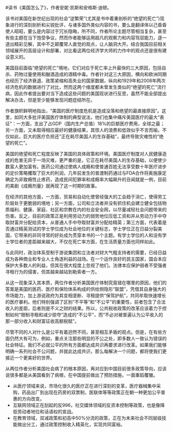 \#读书《美国怎么了》，作者安妮·凯斯和安格斯·迪顿。

该书对美国在新世纪出现的社会“逆繁荣”(尤其是书中着重剖析的“绝望的死亡”)现象进行的深刻剖析和尖锐批评，与诸多国外类似内容的书，要么是翻译体以己昏昏使人昭昭，要么是内容过于冗长隐晦，所不同，作者所论主题尽管相当复杂，甚至有些主题在当下饱受争议，然而作者能够运用超凡的观察力和内容驾驭能力，逐一道出精彩见解，其中不乏颠覆常人直觉的观点，让人脑洞大开。结合我国目前相关领域展开的高层设计和部署，对比看这两位经济学大师的力作中的观点还是很有建设意义的。

美国目前面临“绝望的死亡”境地，它们对应于死亡率上升最快的三大原因，包括自杀、药物过量使用和酗酒造成的酒精中毒。作者针对这三大原因，横向和欧洲同期也经历了经济衰退、政策紧缩和高失业的国家数据，纵向和1929年和2008年两次经济危机的数据进行了对比，然而这两个维度都未曾发生类似的“绝望的死亡”流行病，因此作者提出要对当下造成这些问题的美国现状进行反思，虽然不能全部提出解决办法，但是至少能够发现问题症结所在。

作者旗帜鲜明地指出，“美国的医疗制度危机是造成没落和绝望的最直接原因”。这里，如同大多批评美国医疗体制的典型说法，他们也集中痛斥美国医疗的最大“表征”：一方面，支出了占GDP（国内生产总值）18%的巨额医疗费用，全球之最；另一方面，又未取得相应最好的健康结果，其惊人的浪费和低效似乎不言而喻。不仅如此，巨大的医疗负担还“正在耗尽美国人的生存基础”，最终导致灾难性的“绝望的死亡”。

美国的绝望和死亡程度反映了美国的具体政策和环境。美国医疗制度对人民健康造成的危害无异于一场灾难，更严重的是，它正在耗尽美国人的生存基础，以便使少数富人更加富有。医药公司通过使病人成瘾和使普通百姓无法享受数十年医疗进步的定价策略攫取了巨大的利润，几年前发生的普渡制药通过与FDA合作将奥施康定确定为非致瘾性止疼药，造成民间犯罪率和成瘾率大幅飙升的丑闻就是一例，目前的美剧《成瘾剂量》就再现了这一时期的故事。

在经济的其他方面，一方面，贸易和自动化使曾经强大的工会趋于消亡，使得劳工阶层处于更脆弱的境地；另一方面，公司和立法者并没有抓住机会建立健全包括物质福利、健康、家庭、社区和宗教在内的社会安全网，以尽量减轻社会问题带来的伤害。反之，目前的政策正是利用劳动力的弱势地位压低工资和并从劳动力手中夺取财富并分配给资本，从普通人手中夺取财富并分配给精英；第三方面，代表着是否通过精英测试的学士学位成为社会地位的关键标志，学士学位正在日益分裂美国，它带来的非同寻常的好处成为贯穿本书的一个主题。有学士学位的人和没有学士学位者的差距越来越大，不仅在死亡率方面，在生活质量方面也同样如此。

与此同时，政治体系受制于游说集团和立法者对财大气粗支持者的需要，已经日益成为各种商业和专业人士角逐利益的战场。在一个运作良好的民主国家，国会本应保护大多数人的利益，但其在很大程度上忽视了他们。法律本应保护弱者不受强者寻租行为的侵害，但其越来越站到勒索者一方。

从这一现象深入其本质，两位作者分析美国医疗体制究竟错在哪里的原因，他们的答案是美国的医药、医疗和保险体系构成的供给侧隐形“联盟”，凭借其自身强大的市场能力，加上游说政府为其变相垄断、寻租提供“保驾护航”，共同牟取快速增长的医疗暴利。他们特别强调了区别“不平等”和“不公平”的重要性，前者包含了合法收入的差距，后者则是不义之财的结果。所以，公共税收政策的改革应该着力于控制如何“限制寻租和减少掠夺”造成的“不公平”，而“不必对被普遍认为公平收入的那一部分收入和财富征收高额税赋”。

尽管不同的人对什么是公平有着迥然不同，甚至相互矛盾的观点。但是，在有些方面仍然大有可为，例如，重点关注那些明显的不公之处，即多数人一致认为错误的社会特征。我们不必就公平的所有方面都达成共识再要求进行改革。如果我们能够明确一系列社会不公问题，并就此达成共识，那么每解决一个问题，都将使我们更接近一个更美好的世界。

从两位作者分析美国社会病了的根本原因，再对应到中国目前很多政策导向，应该说很多都是从美国看到了病根，在中国提前做出了预防措施，一面重蹈覆辙。

- 从医疗领域来说，市场化很久的医疗正在进行深刻的变革，医疗器械集中采购，药品出厂到出现在药房的双票制，医联体等等政策正在朝一种更加公平普惠的方向改变。
- 互联网领域正在刮起的反996，社交媒体领域的反资本控制等政策，也是像降低劳动者地位和话语权的宣战。
- 在教育领域，双减政策和初高中50%分流的政策，正在为未来社会不同层级技能做出分工，通过政策控制收入精英化，实现共同富裕。